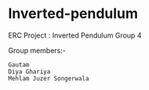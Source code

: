 # Inverted-pendulum

  ERC Project : Inverted Pendulum Group 4

Group members:-

    Gautam 
    Diya Ghariya
    Mehlam Juzer Songerwala
